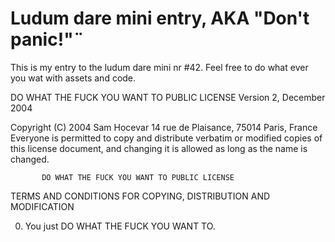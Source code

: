 # Ludum dare mini entry, AKA "Don't panic!"¨

This is my entry to the ludum dare mini nr #42.
Feel free to do what ever you wat with assets and code.


DO WHAT THE FUCK YOU WANT TO PUBLIC LICENSE
                   Version 2, December 2004

Copyright (C) 2004 Sam Hocevar
 14 rue de Plaisance, 75014 Paris, France
Everyone is permitted to copy and distribute verbatim or modified
copies of this license document, and changing it is allowed as long
as the name is changed.

           DO WHAT THE FUCK YOU WANT TO PUBLIC LICENSE
  TERMS AND CONDITIONS FOR COPYING, DISTRIBUTION AND MODIFICATION

 0. You just DO WHAT THE FUCK YOU WANT TO.